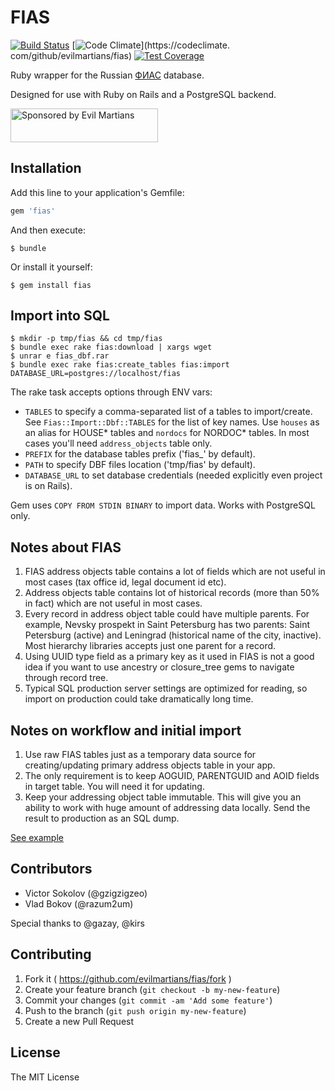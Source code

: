 # FIAS

[![Build Status](https://travis-ci.org/evilmartians/fias.svg)](http://travis-ci.org/evilmartians/fias)
[![Code Climate](https://codeclimate.com/github/evilmartians/fias/badges/gpa.svg)](https://codeclimate.
com/github/evilmartians/fias)
[![Test Coverage](https://codeclimate.com/github/evilmartians/fias/badges/coverage.svg)](https://codeclimate.com/github/evilmartians/fias)

Ruby wrapper for the Russian [ФИАС](http://fias.nalog.ru) database.

Designed for use with Ruby on Rails and a PostgreSQL backend.

<a href="https://evilmartians.com/?utm_source=fias-gem">
<img src="https://evilmartians.com/badges/sponsored-by-evil-martians.svg" alt="Sponsored by Evil Martians" width="236" height="54">
</a>

## Installation

Add this line to your application's Gemfile:

```ruby
gem 'fias'
```

And then execute:

    $ bundle

Or install it yourself:

    $ gem install fias

## Import into SQL

    $ mkdir -p tmp/fias && cd tmp/fias
    $ bundle exec rake fias:download | xargs wget
    $ unrar e fias_dbf.rar
    $ bundle exec rake fias:create_tables fias:import DATABASE_URL=postgres://localhost/fias

The rake task accepts options through ENV vars:

* `TABLES` to specify a comma-separated list of a tables to import/create. See `Fias::Import::Dbf::TABLES` for the list of key names. Use `houses` as an alias for HOUSE* tables and `nordocs` for NORDOC* tables. In most cases you'll need `address_objects` table only.
* `PREFIX` for the database tables prefix ('fias_' by default).
* `PATH` to specify DBF files location ('tmp/fias' by default).
* `DATABASE_URL` to set database credentials (needed explicitly even project is on Rails).

Gem uses `COPY FROM STDIN BINARY` to import data. Works with PostgreSQL only.

## Notes about FIAS

1. FIAS address objects table contains a lot of fields which are not useful in most cases (tax office id, legal document id etc).
2. Address objects table contains lot of historical records (more than 50% in fact) which are not useful in most cases.
3. Every record in address object table could have multiple parents. For example, Nevsky prospekt in Saint Petersburg has two parents: Saint Petersburg (active) and Leningrad (historical name of the city, inactive). Most hierarchy libraries accepts just one parent for a record.
4. Using UUID type field as a primary key as it used in FIAS is not a good idea if you want to use ancestry or closure_tree gems to navigate through record tree.
5. Typical SQL production server settings are optimized for reading, so import on production could take dramatically long time.

## Notes on workflow and initial import

1. Use raw FIAS tables just as a temporary data source for creating/updating primary address objects table in your app.
2. The only requirement is to keep AOGUID, PARENTGUID and AOID fields in target table. You will need it for updating.
3. Keep your addressing object table immutable. This will give you an ability to work with huge amount of addressing data locally. Send the result to production as an SQL dump.

[See example](examples/create.rb)

## Contributors

* Victor Sokolov (@gzigzigzeo)
* Vlad Bokov (@razum2um)

Special thanks to @gazay, @kirs

## Contributing

1. Fork it ( https://github.com/evilmartians/fias/fork )
2. Create your feature branch (`git checkout -b my-new-feature`)
3. Commit your changes (`git commit -am 'Add some feature'`)
4. Push to the branch (`git push origin my-new-feature`)
5. Create a new Pull Request


## License

The MIT License
